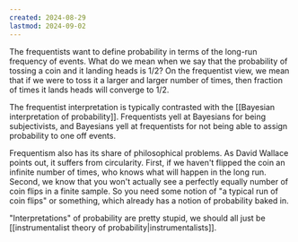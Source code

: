 ```yaml
---
created: 2024-08-29
lastmod: 2024-09-02
---
```


The frequentists want to define probability in terms of the long-run frequency of events. What do we mean when we say that the probability of tossing a coin and it landing heads is 1/2? On the frequentist view, we mean that if we were to toss it a larger and larger number of times, then fraction of times it lands heads will converge to 1/2. 

The frequentist interpretation is typically contrasted with the [[Bayesian interpretation of probability]]. Frequentists yell at Bayesians for being subjectivists, and Bayesians yell at frequentists for not being able to assign probability to one off events. 

Frequentism also has its share of philosophical problems. As David Wallace points out, it suffers from circularity. First, if we haven't flipped the coin an infinite number of times, who knows what will happen in the long run. Second, we know that you won't actually see a perfectly equally number of coin flips in a finite sample. So you need some notion of "a typical run of coin flips" or something, which already has a notion of probability baked in. 

"Interpretations" of probability are pretty stupid, we should all just be [[instrumentalist theory of probability|instrumentalists]]. 